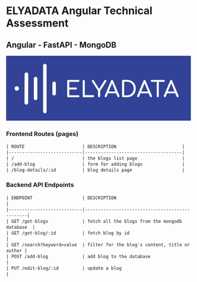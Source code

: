 # ELYADATA Angular Technical Assessment

## Angular - FastAPI - MongoDB

![](elyadata-logo.jpg)


### Frontend Routes (pages)
    | ROUTE                      | DESCRIPTION                         |
    |----------------------------|-------------------------------------|
    | /                          | the blogs list page                 |
    | /add-blog                  | form for adding blogs               |
    | /blog-details/:id          | blog details page 	               |
### Backend API Endpoints
    | ENDPOINT                   | DESCRIPTION                                    |
    |----------------------------|------------------------------------------------|
    | GET /get-blogs             | fetch all the blogs from the mongodb database  |
    | GET /get-blog/:id          | fetch blog by id                               |
    | GET /search?keyword=value  | filter for the blog's content, title or author |
    | POST /add-blog             | add blog to the database                       |
    | PUT /edit-blog/:id         | update a blog                                  |